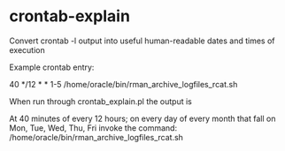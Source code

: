 # crontab-explain
Convert crontab -l output into useful human-readable dates and times of execution

Example crontab entry:

40      */12     *       *       1-5       /home/oracle/bin/rman_archive_logfiles_rcat.sh

When run through crontab_explain.pl the output is

At 40 minutes of every  12 hours; on every day of every month that fall on Mon, Tue, Wed, Thu, Fri invoke the command: /home/oracle/bin/rman_archive_logfiles_rcat.sh
